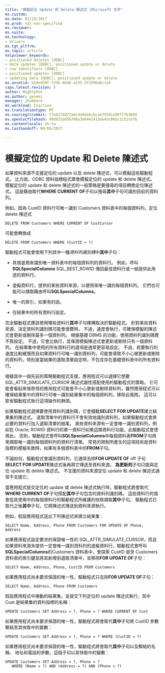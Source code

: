 ```yaml
---
title: "模擬定位 Update 和 Delete 陳述式 |Microsoft 文件"
ms.custom: 
ms.date: 01/19/2017
ms.prod: sql-non-specified
ms.reviewer: 
ms.suite: 
ms.technology:
- drivers
ms.tgt_pltfrm: 
ms.topic: article
helpviewer_keywords:
- positioned deletes [ODBC]
- data updates [ODBC], positioned update or delete
- row identifiers [ODBC]
- positioned updates [ODBC]
- updating data [ODBC], positioned update or delete
ms.assetid: b24ed59f-f25b-4646-a135-5f3596abc1a4
caps.latest.revision: 5
author: MightyPen
ms.author: genemi
manager: jhubbard
ms.workload: Inactive
ms.translationtype: MT
ms.sourcegitcommit: f7e6274d77a9cdd4de6cbcaef559ca99f77b3608
ms.openlocfilehash: 99d022dd56700a3e6441413eb43c06bc1c51cb70
ms.contentlocale: zh-tw
ms.lasthandoff: 09/09/2017

---
```

# <a name="simulating-positioned-update-and-delete-statements"></a>模擬定位的 Update 和 Delete 陳述式
如果資料來源不支援定位的 update 以及 delete 陳述式，可以模擬這些驅動程式。 比方說，ODBC 資料指標程式庫會模擬定位的 update 和 delete 陳述式。 模擬定位的 update 和 delete 陳述式的一般策略是要搜尋的項目轉換定位陳述式。 這是藉由取代**WHERE CURRENT OF**子句以搜尋**其中**子句可識別目前的資料列。  
  
 例如，因為 CustID 資料行可唯一識別 Customers 資料表中的每個資料列，定位 delete 陳述式  
  
```  
DELETE FROM Customers WHERE CURRENT OF CustCursor  
```  
  
 可能會轉換成  
  
```  
DELETE FROM Customers WHERE (CustID = ?)  
```  
  
 驅動程式可能會使用下列其中一種*資料列識別碼*中**其中**子句：  
  
-   其值是用來識別唯一資料表中的每個資料列的資料行。 例如，呼叫**SQLSpecialColumns** SQL_BEST_ROWID 傳回最佳資料行或一組提供此用途的資料行。  
  
-   虛擬資料行，提供的某些資料來源，以便用來唯一識別每個資料列。 它們也可能可以擷取藉由呼叫**SQLSpecialColumns**。  
  
-   唯一的索引，如果有的話。  
  
-   在結果中的所有資料行設定。  
  
 完全驅動程式應該使用哪些資料行**其中**子句建構取決於驅動程式。 針對某些資料來源，決定資料列識別碼可能會很費時。 不過，速度會執行，可確保模擬的陳述式會更新或刪除最多一個資料列。 根據基礎 DBMS 的功能，使用資料列識別碼費不貲設定。 不過，它會比執行，並保證模擬陳述式會更新或刪除只有一個資料列。 在結果集中使用的所有資料行的選項是通常更容易設定。 不過，若要執行的速度比較緩慢而且如果資料行可唯一識別資料列，可能會導致不小心被更新或刪除的資料列，特別是當結果的選取清單設定時，不包含存在基礎資料表中的所有資料行。  
  
 根據其中一個先前的策略驅動程式支援，應用程式可以選擇它想要 SQL_ATTR_SIMULATE_CURSOR 陳述式屬性搭配使用的驅動程式的策略。 它可能會看起來很奇怪的應用程式可能會不小心更新或刪除資料列，雖然應用程式可以確保結果集中的資料行可唯一識別結果集中的每個資料列，移除此風險。 這可以節省驅動程式執行這項操作的麻煩。  
  
 如果驅動程式選擇要使用資料列識別碼，它會攔截**SELECT FOR UPDATE**建立結果集的陳述式。 選取清單中的資料行不會有效地識別資料列，如果驅動程式會將必要的資料行加入選取清單的結尾。 某些資料來源有一定會唯一識別資料列，例如在 Oracle; ROWID 資料行的單一資料行如果這類資料行功能，此驅動程式會使用此。 否則，驅動程式會呼叫**SQLSpecialColumns**中每個資料表**FROM**子句用來擷取唯一識別每個資料列的資料行清單。 常見的限制所產生的這項技術是資料指標的模擬失敗時，如果有多個資料表中的**FROM**子句。  
  
 不論如何，驅動程式會識別資料列，它通常去除**FOR UPDATE OF** off 子句**SELECT FOR UPDATE**陳述式後再將它傳送至資料來源。 **為更新的**子句只能與定位 update 和 delete 陳述式。 不支援的資料來源定位 update 和 delete 陳述式通常不支援它。  
  
 當應用程式提交定位的 update 或 delete 陳述式執行時，驅動程式將會取代**WHERE CURRENT OF**子句搭配**其中**子句包含的資料列識別碼。 這些資料行的值會從其使用中的每個資料行的驅動程式所維護的快取擷取**其中**子句。 驅動程式已取代之後**其中**子句，它將陳述式傳送到資料來源執行。  
  
 例如，假設應用程式送出下列陳述式來建立結果集：  
  
```  
SELECT Name, Address, Phone FROM Customers FOR UPDATE OF Phone, Address  
```  
  
 如果應用程式設定要求的保證唯一性的 SQL_ATTR_SIMULATE_CURSOR，而且如果資料來源未提供一定會唯一識別資料列的虛擬資料行，驅動程式會呼叫**SQLSpecialColumns**的Customers 資料表中，會探索 CustID 是至 Customers 資料表的索引鍵並將其新增到選取清單中，並移除**FOR UPDATE OF**子句：  
  
```  
SELECT Name, Address, Phone, CustID FROM Customers  
```  
  
 如果應用程式尚未要求保證的唯一性，驅動程式只去除**FOR UPDATE OF**子句：  
  
```  
SELECT Name, Address, Phone FROM Customers  
```  
  
 假設應用程式中捲動的結果集，並提交下列定位的 update 陳述式執行，其中 Cust 是結果集的資料指標的名稱：  
  
```  
UPDATE Customers SET Address = ?, Phone = ? WHERE CURRENT OF Cust  
```  
  
 如果應用程式尚未要求保證的唯一性，驅動程式將會取代**其中**子句將 CustID 參數繫結至其快取中的變數：  
  
```  
UPDATE Customers SET Address = ?, Phone = ? WHERE (CustID = ?)  
```  
  
 如果應用程式尚未要求保證的唯一性，驅動程式將會取代**其中**子句以及繫結的名稱、 地址和電話的參數，這個子句以其快取中的變數：  
  
```  
UPDATE Customers SET Address = ?, Phone = ?  
   WHERE (Name = ?) AND (Address = ?) AND (Phone = ?)  
```

